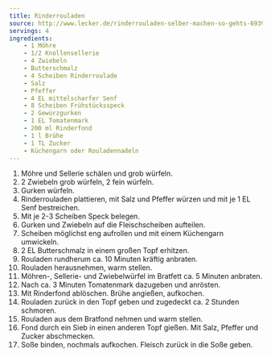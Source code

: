 ```yaml
---
title: Rinderrouladen
source: http://www.lecker.de/rinderrouladen-selber-machen-so-gehts-69399.html
servings: 4
ingredients:
    - 1 Möhre
    - 1/2 Knollensellerie
    - 4 Zwiebeln
    - Butterschmalz
    - 4 Scheiben Rinderroulade
    - Salz
    - Pfeffer
    - 4 EL mittelscharfer Senf
    - 8 Scheiben Frühstücksspeck
    - 2 Gewürzgurken
    - 1 EL Tomatenmark
    - 200 ml Rinderfond
    - 1 l Brühe
    - 1 TL Zucker
    - Küchengarn oder Rouladennadeln
---
```


1. Möhre und Sellerie schälen und grob würfeln.
2. 2 Zwiebeln grob würfeln, 2 fein würfeln.
3. Gurken würfeln.
4. Rinderrouladen plattieren, mit Salz und Pfeffer würzen und mit je 1 EL Senf bestreichen.
5. Mit je 2-3 Scheiben Speck belegen.
6. Gurken und Zwiebeln auf die Fleischscheiben aufteilen.
7. Scheiben möglichst eng aufrollen und mit einem Küchengarn umwickeln.
8. 2 EL Butterschmalz in einem großen Topf erhitzen.
9. Rouladen rundherum ca. 10 Minuten kräftig anbraten.
10. Rouladen herausnehmen, warm stellen.
11. Möhren-, Sellerie- und Zwiebelwürfel im Bratfett ca. 5 Minuten anbraten.
12. Nach ca. 3 Minuten Tomatenmark dazugeben und anrösten.
13. Mit Rinderfond ablöschen. Brühe angießen, aufkochen.
14. Rouladen zurück in den Topf geben und zugedeckt ca. 2 Stunden schmoren.
15. Rouladen aus dem Bratfond nehmen und warm stellen.
16. Fond durch ein Sieb in einen anderen Topf gießen. Mit Salz, Pfeffer und Zucker abschmecken.
17. Soße binden, nochmals aufkochen. Fleisch zurück in die Soße geben.

